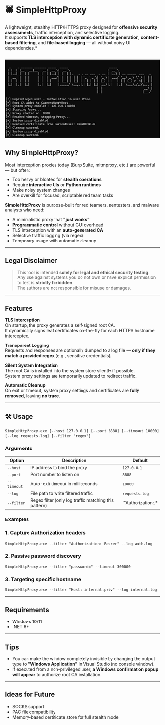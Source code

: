 
# 🕷️ SimpleHttpProxy

A lightweight, stealthy HTTP/HTTPS proxy designed for **offensive security assessments**, traffic interception, and selective logging.  
It supports **TLS interception with dynamic certificate generation**, **content-based filtering**, and **file-based logging** — all without noisy UI dependencies.*

![Preview](preview.png)
---

## Why SimpleHttpProxy?

Most interception proxies today (Burp Suite, mitmproxy, etc.) are powerful — but often:

- Too heavy or bloated for **stealth operations**
- Require **interactive UIs** or **Python runtimes**
- Make noisy system changes
- Are overkill for focused, scriptable red team tasks

**SimpleHttpProxy** is purpose-built for red teamers, pentesters, and malware analysts who need:

- A minimalistic proxy that **"just works"**
- **Programmatic control** without GUI overhead
- TLS interception with an **auto-generated CA**
- Selective traffic logging (via regex)
- Temporary usage with automatic cleanup

---

## Legal Disclaimer

> This tool is intended **solely for legal and ethical security testing**.  
> Any use against systems you do not own or have explicit permission to test is **strictly forbidden**.  
> The authors are not responsible for misuse or damages.

---

## Features

**TLS Interception**  
On startup, the proxy generates a self-signed root CA.  
It dynamically signs leaf certificates on-the-fly for each HTTPS hostname intercepted.

**Transparent Logging**  
Requests and responses are optionally dumped to a log file — **only if they match a provided regex** (e.g., sensitive credentials).

**Silent System Integration**  
The root CA is installed into the system store silently if possible.  
System proxy settings are temporarily updated to redirect traffic.

**Automatic Cleanup**  
On exit or timeout, system proxy settings and certificates are **fully removed**, leaving **no trace**.

---

## 🛠️ Usage

```
SimpleHttpProxy.exe [--host 127.0.0.1] [--port 8888] [--timeout 10000] [--log requests.log] [--filter "regex"]
```

### Arguments

| Option         | Description                                              | Default               |
|----------------|----------------------------------------------------------|-----------------------|
| `--host`       | IP address to bind the proxy                             | `127.0.0.1`           |
| `--port`       | Port number to listen on                                 | `8888`                |
| `--timeout`    | Auto-exit timeout in milliseconds                        | `10000`               |
| `--log`        | File path to write filtered traffic                      | `requests.log`        |
| `--filter`     | Regex filter (only log traffic matching this pattern)    | `"Authorization:.*|password=.*"` |

### Examples

### 1. Capture Authorization headers

```
SimpleHttpProxy.exe --filter "Authorization: Bearer" --log auth.log
```

### 2. Passive password discovery

```
SimpleHttpProxy.exe --filter "password=" --timeout 300000
```

### 3. Targeting specific hostname

```
SimpleHttpProxy.exe --filter "Host: internal.priv" --log internal.log
```

---

## Requirements
- Windows 10/11
- .NET 6+

---

## Tips

- You can make the window completely invisible by changing the output type to **"Windows Application"** in Visual Studio (no console window).
- If executed from a non-privileged user, **a Windows confirmation popup will appear** to authorize root CA installation.

---

## Ideas for Future

- SOCKS support
- PAC file compatibility
- Memory-based certificate store for full stealth mode

